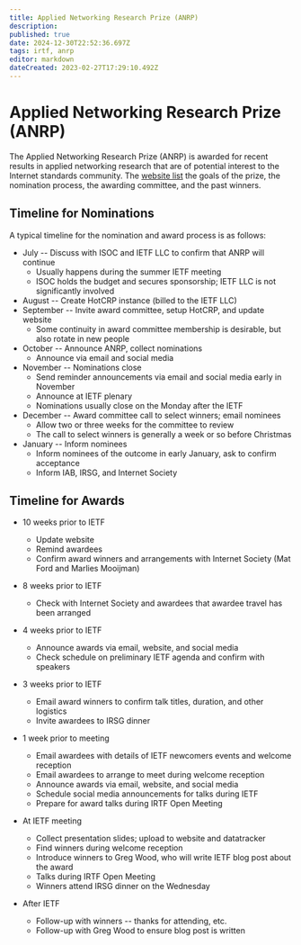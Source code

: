 ```yaml
---
title: Applied Networking Research Prize (ANRP)
description: 
published: true
date: 2024-12-30T22:52:36.697Z
tags: irtf, anrp
editor: markdown
dateCreated: 2023-02-27T17:29:10.492Z
---
```


# Applied Networking Research Prize (ANRP) 

The Applied Networking Research Prize (ANRP) is awarded for recent results in applied networking research that are of potential interest to the Internet standards community. The [website list](https://irtf.org/anrp/) the goals of the prize, the nomination process, the awarding committee, and the past winners.

## Timeline for Nominations 

A typical timeline for the nomination and award process is as follows:
* July -- Discuss with ISOC and IETF LLC to confirm that ANRP will continue
  * Usually happens during the summer IETF meeting
  * ISOC holds the budget and secures sponsorship; IETF LLC is not significantly involved
* August -- Create HotCRP instance (billed to the IETF LLC)
* September -- Invite award committee, setup HotCRP, and update website
  * Some continuity in award committee membership is desirable, but also rotate in new people
* October -- Announce ANRP, collect nominations
  * Announce via email and social media
* November -- Nominations close
  * Send reminder announcements via email and social media early in November
  * Announce at IETF plenary
  * Nominations usually close on the Monday after the IETF
* December -- Award committee call to select winners; email nominees
  * Allow two or three weeks for the committee to review
  * The call to select winners is generally a week or so before Christmas
* January -- Inform nominees
  * Inform nominees of the outcome in early January, ask to confirm acceptance
  * Inform IAB, IRSG, and Internet Society

## Timeline for Awards  

* 10 weeks prior to IETF
  * Update website
  * Remind awardees
  * Confirm award winners and arrangements with Internet Society (Mat Ford and Marlies Mooijman)
* 8 weeks prior to IETF
  * Check with Internet Society and awardees that awardee travel has been arranged
* 4 weeks prior to IETF
  * Announce awards via email, website, and social media
  * Check schedule on preliminary IETF agenda and confirm with speakers
* 3 weeks prior to IETF
  * Email award winners to confirm talk titles, duration, and other logistics
  * Invite awardees to IRSG dinner
* 1 week prior to meeting	
  * Email awardees with details of IETF newcomers events and welcome reception
  * Email awardees to arrange to meet during welcome reception
  * Announce awards via email, website, and social media
  * Schedule social media announcements for talks during IETF
  * Prepare for award talks during IRTF Open Meeting
  
* At IETF meeting
  * Collect presentation slides; upload to website and datatracker
  * Find winners during welcome reception
  * Introduce winners to Greg Wood, who will write IETF blog post about the award
  * Talks during IRTF Open Meeting
  * Winners attend IRSG dinner on the Wednesday
* After IETF
  * Follow-up with winners -- thanks for attending, etc.
  * Follow-up with Greg Wood to ensure blog post is written

